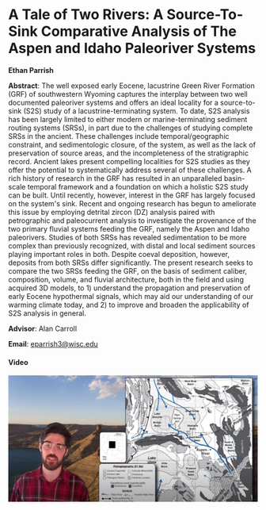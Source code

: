 #  A Tale of Two Rivers: A Source-To-Sink Comparative Analysis of The Aspen and Idaho Paleoriver Systems

**Ethan Parrish**

**Abstract**: The well exposed early Eocene, lacustrine Green River Formation (GRF) of southwestern Wyoming captures the interplay between two well documented paleoriver systems and offers an ideal locality for a source-to-sink (S2S) study of a lacustrine-terminating system. To date, S2S analysis has been largely limited to either modern or marine-terminating sediment routing systems (SRSs), in part due to the challenges of studying complete SRSs in the ancient. These challenges include temporal/geographic constraint, and sedimentologic closure, of the system, as well as the lack of preservation of source areas, and the incompleteness of the stratigraphic record. Ancient lakes present compelling localities for S2S studies as they offer the potential to systematically address several of these challenges. A rich history of research in the GRF has resulted in an unparalleled basin-scale temporal framework and a foundation on which a holistic S2S study can be built. Until recently, however, interest in the GRF has largely focused on the system's sink. Recent and ongoing research has begun to ameliorate this issue by employing detrital zircon (DZ) analysis paired with petrographic and paleocurrent analysis to investigate the provenance of the two primary fluvial systems feeding the GRF, namely the Aspen and Idaho paleorivers. Studies of both SRSs has revealed sedimentation to be more complex than previously recognized, with distal and local sediment sources playing important roles in both. Despite coeval deposition, however, deposits from both SRSs differ significantly. The present research seeks to compare the two SRSs feeding the GRF, on the basis of sediment caliber, composition, volume, and fluvial architecture, both in the field and using acquired 3D models, to 1) understand the propagation and preservation of early Eocene hypothermal signals, which may aid our understanding of our warming climate today, and 2) to improve and broaden the applicability of S2S analysis in general.

**Advisor**: Alan Carroll

**Email**: [eparrish3@wisc.edu](mailto:eparrish3@wisc.edu)

#### Video
[![eparrish_thumb](../../img/eparrish_thumb.jpg)](../../videos/eparrish.mp4)
